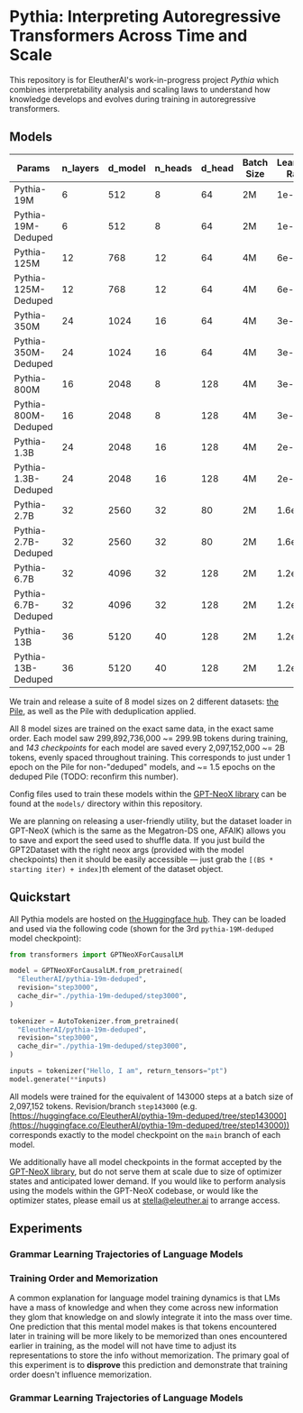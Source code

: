 # Pythia: Interpreting Autoregressive Transformers Across Time and Scale

This repository is for EleutherAI's work-in-progress project *Pythia* which combines interpretability analysis and scaling laws to understand how knowledge develops and evolves during training in autoregressive transformers. 

## Models

| Params               | n_layers |d_model      | n_heads |d_head      | Batch Size |Learning Rate| Checkpoints | Evaluations        |
| -------------------- | -------- |------------ | ------- |----------- | ---------- |------------ | ---------- | ------------------- |
| Pythia-19M           | 6        | 512         | 8       | 64         | 2M         | 1e-3        | [Here](https://huggingface.co/EleutherAI/pythia-19m)      | Ready           |
| Pythia-19M-Deduped   | 6        | 512         | 8       | 64         | 2M         | 1e-3        | [Here](https://huggingface.co/EleutherAI/pythia-19m-deduped)     | Ready           |
| Pythia-125M          | 12       | 768         | 12      | 64         | 4M         | 6e-4        | [Here](https://huggingface.co/EleutherAI/pythia-125m)      | Ready |
| Pythia-125M-Deduped  | 12       | 768         | 12      | 64         | 4M         | 6e-4        | [Here](https://huggingface.co/EleutherAI/pythia-125m-deduped)      | --------------- |
| Pythia-350M          | 24       | 1024        | 16      | 64         | 4M         | 3e-4        | [Here](https://huggingface.co/EleutherAI/pythia-350m)     | --------------- |
| Pythia-350M-Deduped  | 24       | 1024        | 16      | 64         | 4M         | 3e-4        | [Here](https://huggingface.co/EleutherAI/pythia-350m-deduped)      | --------------- |
| Pythia-800M          | 16       | 2048        | 8       | 128        | 4M         | 3e-4        | [Here](https://huggingface.co/EleutherAI/pythia-800m)      | Ready           |
| Pythia-800M-Deduped  | 16       | 2048        | 8       | 128        | 4M         | 3e-4        | [Here](https://huggingface.co/EleutherAI/pythia-800m-deduped)      | Ready           |
| Pythia-1.3B          | 24       | 2048        | 16      | 128        | 4M         | 2e-4        | [Here](https://huggingface.co/EleutherAI/pythia-1.3b)      | Ready           |
| Pythia-1.3B-Deduped  | 24       | 2048        | 16      | 128        | 4M         | 2e-4        | [Here](https://huggingface.co/EleutherAI/pythia-1.3b-deduped)      | Ready           |
| Pythia-2.7B          | 32       | 2560        | 32      | 80         | 2M         | 1.6e-4      | [Here](https://huggingface.co/EleutherAI/pythia-2.7b)      | Ready           |
| Pythia-2.7B-Deduped  | 32       | 2560        | 32      | 80         | 2M         | 1.6e-4      | [Here](https://huggingface.co/EleutherAI/pythia-2.7b-deduped)      | Ready           |
| Pythia-6.7B          | 32       | 4096        | 32      | 128        | 2M         | 1.2e-4      | [Here](https://huggingface.co/EleutherAI/pythia-6.7b)      | Ready           |
| Pythia-6.7B-Deduped  | 32       | 4096        | 32      | 128        | 2M         | 1.2e-4      | [Here](https://huggingface.co/EleutherAI/pythia-6.7b-deduped)      | Ready           |
| Pythia-13B           | 36       | 5120        | 40      | 128        | 2M         | 1.2e-4      | [Here](https://huggingface.co/EleutherAI/pythia-13b)      | --------------- |
| Pythia-13B-Deduped   | 36       | 5120        | 40      | 128        | 2M         | 1.2e-4      | [Here](https://huggingface.co/EleutherAI/pythia-13b-deduped)      | --------------- |

We train and release a suite of 8 model sizes on 2 different datasets: [the Pile](https://pile.eleuther.ai/), as well as the Pile with deduplication applied.

All 8 model sizes are trained on the exact same data, in the exact same order. Each model saw 299,892,736,000 ~= 299.9B tokens during training, and *143 checkpoints* for each model are saved every 2,097,152,000 ~= 2B tokens, evenly spaced throughout training. This corresponds to just under 1 epoch on the Pile for non-"deduped" models, and ~= 1.5 epochs on the deduped Pile (TODO: reconfirm this number).

Config files used to train these models within the [GPT-NeoX library](https://github.com/EleutherAI/gpt-neox) can be found at the `models/` directory within this repository.

We are planning on releasing a user-friendly utility, but the dataset loader in GPT-NeoX (which is the same as the Megatron-DS one, AFAIK) allows you to save and export the seed used to shuffle data. If you just build the GPT2Dataset with the right neox args (provided with the model checkpoints) then it should be easily accessible — just grab the `[(BS * starting iter) + index]`th element of the dataset object.

## Quickstart

All Pythia models are hosted on [the Huggingface hub](https://huggingface.co/EleutherAI). They can be loaded and used via the following code (shown for the 3rd `pythia-19M-deduped` model checkpoint):

```python
from transformers import GPTNeoXForCausalLM

model = GPTNeoXForCausalLM.from_pretrained(
  "EleutherAI/pythia-19m-deduped",
  revision="step3000",
  cache_dir="./pythia-19m-deduped/step3000",
)
  
tokenizer = AutoTokenizer.from_pretrained(
  "EleutherAI/pythia-19m-deduped",
  revision="step3000",
  cache_dir="./pythia-19m-deduped/step3000",
)

inputs = tokenizer("Hello, I am", return_tensors="pt")
model.generate(**inputs)
```

All models were trained for the equivalent of 143000 steps at a batch size of 2,097,152 tokens. Revision/branch `step143000` (e.g. [https://huggingface.co/EleutherAI/pythia-19m-deduped/tree/step143000](https://huggingface.co/EleutherAI/pythia-19m-deduped/tree/step143000)) corresponds exactly to the model checkpoint on the `main` branch of each model.
 
We additionally have all model checkpoints in the format accepted by the [GPT-NeoX library](https://github.com/EleutherAI/gpt-neox), but do not serve them at scale due to size of optimizer states and anticipated lower demand. If you would like to perform analysis using the models within the GPT-NeoX codebase, or would like the optimizer states, please email us at stella@eleuther.ai to arrange access.

## Experiments 

### Grammar Learning Trajectories of Language Models

### Training Order and Memorization

A common explanation for language model training dynamics is that LMs have a mass of knowledge and when they come across new information they glom that knowledge on and slowly integrate it into the mass over time. One prediction that this mental model makes is that tokens encountered later in training will be more likely to be memorized than ones encountered earlier in training, as the model will not have time to adjust its representations to store the info without memorization. The primary goal of this experiment is to **disprove** this prediction and demonstrate that training order doesn't influence memorization.

### Grammar Learning Trajectories of Language Models


